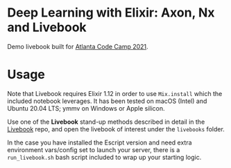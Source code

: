 # Deep Learning with Elixir: Axon, Nx and Livebook
Demo livebook built for [Atlanta Code Camp 2021](https://www.atlantacodecamp.com/2021).

# Usage
Note that Livebook requires Elixir 1.12 in order to use `Mix.install` which the included notebook leverages.  It has been tested on macOS (Intel) and Ubuntu 20.04 LTS; ymmv on Windows or Apple silicon.

Use one of the **Livebook** stand-up methods described in detail in the [Livebook](https://github.com/livebook-dev/livebook) repo, and open the livebook of interest under the `livebooks` folder.

In the case you have installed the Escript version and need extra environment vars/config set to launch your server, there is a `run_livebook.sh` bash script included to wrap up your starting logic.
